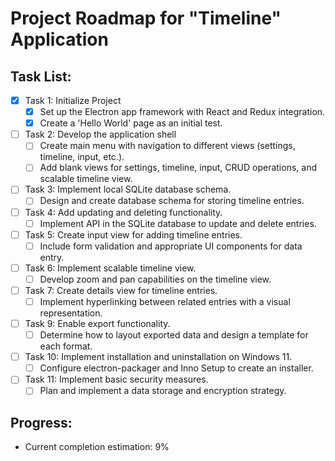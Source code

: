 # Project Roadmap for "Timeline" Application

## Task List:

- [X] Task 1: Initialize Project
  - [X] Set up the Electron app framework with React and Redux integration.
  - [X] Create a 'Hello World' page as an initial test.

- [ ] Task 2: Develop the application shell
  - [ ] Create main menu with navigation to different views (settings, timeline, input, etc.).
  - [ ] Add blank views for settings, timeline, input, CRUD operations, and scalable timeline view.

- [ ] Task 3: Implement local SQLite database schema.
  - [ ] Design and create database schema for storing timeline entries.

- [ ] Task 4: Add updating and deleting functionality.
  - [ ] Implement API in the SQLite database to update and delete entries.

- [ ] Task 5: Create input view for adding timeline entries.
  - [ ] Include form validation and appropriate UI components for data entry.

- [ ] Task 6: Implement scalable timeline view.
  - [ ] Develop zoom and pan capabilities on the timeline view.

- [ ] Task 7: Create details view for timeline entries.
  - [ ] Implement hyperlinking between related entries with a visual representation.

- [ ] Task 9: Enable export functionality.
  - [ ] Determine how to layout exported data and design a template for each format.

- [ ] Task 10: Implement installation and uninstallation on Windows 11.
  - [ ] Configure electron-packager and Inno Setup to create an installer.

- [ ] Task 11: Implement basic security measures.
  - [ ] Plan and implement a data storage and encryption strategy.

## Progress:
- Current completion estimation: 9%
